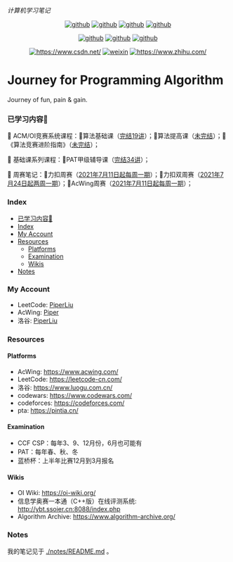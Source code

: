 *计算机学习笔记*

<p align="center">
  <a href="https://github.com/PiperLiu/CS-courses-notes"><img src="https://img.shields.io/badge/计算机笔记-github-blue.svg" alt="github"></a>
  <a href="https://github.com/PiperLiu/front-end-notes"><img src="https://img.shields.io/badge/前端笔记-github-pink.svg" alt="github"></a>
  <a href="https://github.com/PiperLiu/back-end-notes"><img src="https://img.shields.io/badge/后端笔记-github-marron.svg" alt="github"></a>
  <a href="https://github.com/PiperLiu/ACMOI_Journey"><img src="https://img.shields.io/badge/算法笔记-github-green.svg" alt="github"></a>
</p>

<p align="center">
  <a href="https://github.com/PiperLiu/Reinforcement-Learning-practice-zh"><img src="https://img.shields.io/badge/强化学习笔记-github-azure.svg" alt="github"></a>
  <a href="https://github.com/PiperLiu/GAMES-notes"><img src="https://img.shields.io/badge/图形学笔记-github-coffee.svg" alt="github"></a>
  <a href="https://github.com/PiperLiu/math_codes_economics_management"><img src="https://img.shields.io/badge/管理数学笔记-github-purple.svg" alt="github"></a>
</p>

<p align="center">
  <a href="https://blog.csdn.net/weixin_42815609"><img src="https://img.shields.io/badge/博客-CSDN-red.svg" alt="https://www.csdn.net/"></a>
  <a href="./doc/images/扫码_搜索联合传播样式-微信标准绿版.png"><img src="https://img.shields.io/badge/微信公众号-github-verdigris.svg" alt="weixin"></a>
  <a href="https://www.zhihu.com/people/zai-deng-yici-ji-hui"><img src="https://img.shields.io/badge/知乎-github-blue.svg" alt="https://www.zhihu.com/"></a>
</p>

# Journey for Programming Algorithm
Journey of fun, pain & gain.

### 已学习内容🍭

🍟 ACM/OI竞赛系统课程：🍖算法基础课（[完结19讲](./notes/acwings/算法基础课/README.md)）；🍩算法提高课（[未完结](./notes/acwings/算法提高课/README.md)）；🎂《算法竞赛进阶指南》（[未完结](./notes/acwings/《算法竞赛进阶指南》/README.md)）；

🥗 基础课系列课程：🌯PAT甲级辅导课（[完结34讲](./notes/acwings/PAT甲级辅导课/README.md)）；

 🤸‍ 周赛笔记：🚵‍力扣周赛（[2021年7月11日起每周一期](./notes/leetcode/README.md)）；🤾‍力扣双周赛（[2021年7月24日起两周一期](./notes/leetcode_double/README.md)）；🤹‍AcWing周赛（[2021年7月11日起每周一期](./notes/acwings/acwing/README.md)）；

### Index

<!-- @import "[TOC]" {cmd="toc" depthFrom=3 depthTo=4 orderedList=false} -->

<!-- code_chunk_output -->

- [已学习内容🍭](#已学习内容)
- [Index](#index)
- [My Account](#my-account)
- [Resources](#resources)
  - [Platforms](#platforms)
  - [Examination](#examination)
  - [Wikis](#wikis)
- [Notes](#notes)

<!-- /code_chunk_output -->


### My Account
- LeetCode: [PiperLiu](https://leetcode-cn.com/u/piper-2/)
- AcWing: [Piper](https://www.acwing.com/user/myspace/index/93106/)
- 洛谷: [PiperLiu](https://www.luogu.com.cn/user/349452)

### Resources
#### Platforms
- AcWing: https://www.acwing.com/
- LeetCode: https://leetcode-cn.com/
- 洛谷: https://www.luogu.com.cn/
- codewars: https://www.codewars.com/
- codeforces: https://codeforces.com/
- pta: https://pintia.cn/

#### Examination
- CCF CSP：每年3、9、12月份，6月也可能有
- PAT：每年春、秋、冬
- 蓝桥杯：上半年比赛12月到3月报名

#### Wikis
- OI Wiki: https://oi-wiki.org/
- 信息学奥赛一本通（C++版）在线评测系统: http://ybt.ssoier.cn:8088/index.php
- Algorithm Archive: https://www.algorithm-archive.org/

### Notes
我的笔记见于 [./notes/README.md](./notes/README.md) 。

